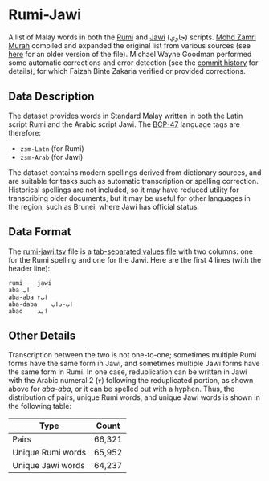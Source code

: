 # Rumi-Jawi

A list of Malay words in both the [Rumi] and [Jawi] (جاوي)
scripts. [Mohd Zamri Murah] compiled and expanded the original list
from various sources (see [here][rumi2jawi] for an older version of
the file). Michael Wayne Goodman performed some automatic corrections
and error detection (see the [commit history] for details), for which
Faizah Binte Zakaria verified or provided corrections.

[Rumi]: https://en.wikipedia.org/wiki/Malay_orthography
[Jawi]: https://en.wikipedia.org/wiki/Jawi_alphabet
[Mohd Zamri Murah]: https://github.com/mohdzamrimurah/
[rumi2jawi]: https://github.com/mohdzamrimurah/rumi2jawi
[commit history]: https://github.com/goodmami/rumi-jawi/commits/main

## Data Description

The dataset provides words in Standard Malay written in both the Latin
script Rumi and the Arabic script Jawi. The
[BCP-47](https://en.wikipedia.org/wiki/IETF_language_tag) language
tags are therefore:

* `zsm-Latn` (for Rumi)
* `zsm-Arab` (for Jawi)

The dataset contains modern spellings derived from dictionary sources,
and are suitable for tasks such as automatic transcription or spelling
correction. Historical spellings are not included, so it may have
reduced utility for transcribing older documents, but it may be useful
for other languages in the region, such as Brunei, where Jawi has
official status.

## Data Format

The [rumi-jawi.tsv](rumi-jawi.tsv) file is a [tab-separated values
file][TSV] with two columns: one for the Rumi spelling and one
for the Jawi. Here are the first 4 lines (with the header line):

    rumi	jawi
    aba	اب
    aba-aba	اب٢
    aba-daba	اب-داب
    abad	ابد

[TSV]: https://en.wikipedia.org/wiki/Tab-separated_values

## Other Details

Transcription between the two is not one-to-one; sometimes multiple
Rumi forms have the same form in Jawi, and sometimes multiple Jawi
forms have the same form in Rumi. In one case, reduplication can be
written in Jawi with the Arabic numeral 2 (`٢`) following the
reduplicated portion, as shown above for *aba-aba*, or it can be
spelled out with a hyphen. Thus, the distribution of pairs, unique
Rumi words, and unique Jawi words is shown in the following table:

| Type              | Count  |
| ----------------- | ------ |
| Pairs             | 66,321 |
| Unique Rumi words | 65,952 |
| Unique Jawi words | 64,237 |
